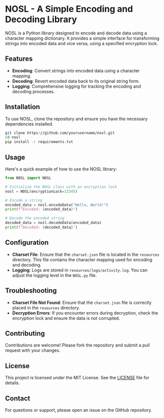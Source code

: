 # NOSL - A Simple Encoding and Decoding Library

NOSL is a Python library designed to encode and decode data using a character mapping dictionary. It provides a simple interface for transforming strings into encoded data and vice versa, using a specified encryption lock.

## Features

- **Encoding**: Convert strings into encoded data using a character mapping.
- **Decoding**: Revert encoded data back to its original string form.
- **Logging**: Comprehensive logging for tracking the encoding and decoding processes.

## Installation

To use NOSL, clone the repository and ensure you have the necessary dependencies installed.

```bash
git clone https://github.com/yourusername/nosl.git
cd nosl
pip install -r requirements.txt
```

## Usage

Here's a quick example of how to use the NOSL library:

```python
from NOSL import NOSL

# Initialize the NOSL class with an encryption lock
nosl = NOSL(encryptionLock=12345)

# Encode a string
encoded_data = nosl.encodeData("Hello, World!")
print(f"Encoded: {encoded_data}")

# Decode the encoded string
decoded_data = nosl.decodeData(encoded_data)
print(f"Decoded: {decoded_data}")
```

## Configuration

- **Charset File**: Ensure that the `charset.json` file is located in the `resources` directory. This file contains the character mapping used for encoding and decoding.
- **Logging**: Logs are stored in `resources/logs/activity.log`. You can adjust the logging level in the `NOSL.py` file.

## Troubleshooting

- **Charset File Not Found**: Ensure that the `charset.json` file is correctly placed in the `resources` directory.
- **Decryption Errors**: If you encounter errors during decryption, check the encryption lock and ensure the data is not corrupted.

## Contributing

Contributions are welcome! Please fork the repository and submit a pull request with your changes.

## License

This project is licensed under the MIT License. See the [LICENSE](LICENSE) file for details.

## Contact

For questions or support, please open an issue on the GitHub repository.